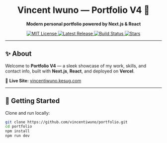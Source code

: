 <h1 align="center">Vincent Iwuno — Portfolio V4 🚀</h1>
<p align="center"><strong>Modern personal portfolio powered by Next.js & React</strong></p>

<p align="center">
  <a href="LICENSE">
    <img src="https://img.shields.io/badge/license-MIT-green" alt="MIT License" />
  </a>
  <a href="https://github.com/vlex127/portfolio/releases">
    <img src="https://img.shields.io/github/v/release/vlex127/portfolio" alt="Latest Release" />
  </a>
  <a href="https://github.com/vlex127/portfolio/actions">
    <img src="https://github.com/vlex127/portfolio/actions/workflows/prettier.yml/badge.svg" alt="Build Status" />
  </a>
  <a href="https://github.com/vlex127/portfolio/stargazers">
    <img src="https://img.shields.io/github/stars/vlex127/portfolio?style=social" alt="Stars" />
  </a>
</p>

---

## ✨ About

Welcome to **Portfolio V4** — a sleek showcase of my work, skills, and contact info, built with **Next.js**, **React**, and deployed on **Vercel**.

🔗 **Live Site:** [vincentiwuno.kesug.com](https://vincentiwuno.kesug.com)

---

## 🚀 Getting Started

Clone and run locally:

```bash
git clone https://github.com/vincentiwuno/portfolio.git
cd portfolio
npm install
npm run dev
```

